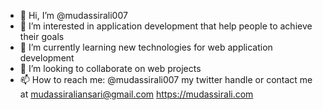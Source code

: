 - 👋 Hi, I’m @mudassirali007
- 👀 I’m interested in application development that help people to achieve their goals 
- 🌱 I’m currently learning new technologies for web application development
- 💞️ I’m looking to collaborate on web projects
- 📫 How to reach me: @mudassirali007 my twitter handle or contact me at mudassiraliansari@gmail.com
https://mudassirali.com

<!---
mudassirali007/mudassirali007 is a ✨ special ✨ repository because its `README.md` (this file) appears on your GitHub profile.
You can click the Preview link to take a look at your changes.
--->
